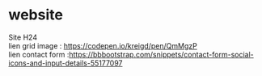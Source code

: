 # website
Site H24
<br>
lien grid image : https://codepen.io/kreigd/pen/QmMgzP <br>
lien contact form :https://bbbootstrap.com/snippets/contact-form-social-icons-and-input-details-55177097
